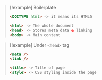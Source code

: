 
>[!example] Boilerplate
>```html
><DOCTYPE html> -> it means its HTML5
>```
>```html
><html> -> The whole document
><head> -> Stores meta data & linking
><body> -> Main content
>```

>[!example] Under `<head>` tag
>```html
><meta />
><link />
>```
>```html
><title> -> Title of page
><style> -> CSS styling inside the page
>```